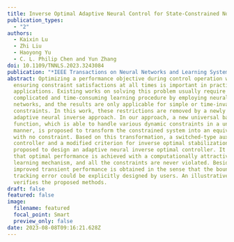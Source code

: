 ```yaml
---
title: Inverse Optimal Adaptive Neural Control for State-Constrained Nonlinear Systems
publication_types:
  - "2"
authors:
  - Kaixin Lu
  - Zhi Liu
  - Haoyong Yu
  - C. L. Philip Chen and Yun Zhang
doi: 10.1109/TNNLS.2023.3243084
publication: "*IEEE Transactions on Neural Networks and Learning Systems*, Feb"
abstract: Optimizing a performance objective during control operation while also
  ensuring constraint satisfactions at all times is important in practical
  applications. Existing works on solving this problem usually require a
  complicated and time-consuming learning procedure by employing neural
  networks, and the results are only applicable for simple or time-invariant
  constraints. In this work, these restrictions are removed by a newly proposed
  adaptive neural inverse approach. In our approach, a new universal barrier
  function, which is able to handle various dynamic constraints in a unified
  manner, is proposed to transform the constrained system into an equivalent one
  with no constraint. Based on this transformation, a switched-type auxiliary
  controller and a modified criterion for inverse optimal stabilization are
  proposed to design an adaptive neural inverse optimal controller. It is proven
  that optimal performance is achieved with a computationally attractive
  learning mechanism, and all the constraints are never violated. Besides,
  improved transient performance is obtained in the sense that the bound of the
  tracking error could be explicitly designed by users. An illustrative example
  verifies the proposed methods.
draft: false
featured: false
image:
  filename: featured
  focal_point: Smart
  preview_only: false
date: 2023-08-08T09:16:21.628Z
---
```

